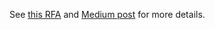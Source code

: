 See [this RFA](https://chanzuckerberg.com/rfa/essential-open-source-software-for-science/) and [Medium post](https://medium.com/@cziscience/essential-open-source-software-for-science-72faec2c38c1) for more details.
